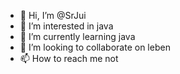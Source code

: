- 👋 Hi, I’m @SrJui
- 👀 I’m interested in java
- 🌱 I’m currently learning java
- 💞️ I’m looking to collaborate on leben
- 📫 How to reach me not

<!---
SrJui/SrJui is a ✨ special ✨ repository because its `README.md` (this file) appears on your GitHub profile.
You can click the Preview link to take a look at your changes.
--->
